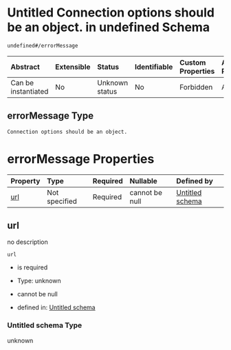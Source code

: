# Untitled Connection options should be an object. in undefined Schema

```txt
undefined#/errorMessage
```



| Abstract            | Extensible | Status         | Identifiable | Custom Properties | Additional Properties | Access Restrictions | Defined In                                                      |
| :------------------ | :--------- | :------------- | :----------- | :---------------- | :-------------------- | :------------------ | :-------------------------------------------------------------- |
| Can be instantiated | No         | Unknown status | No           | Forbidden         | Allowed               | none                | [def.schema.json*](json/def.schema.json "open original schema") |

## errorMessage Type

`Connection options should be an object.`

# errorMessage Properties

| Property    | Type          | Required | Nullable       | Defined by                                            |
| :---------- | :------------ | :------- | :------------- | :---------------------------------------------------- |
| [url](#url) | Not specified | Required | cannot be null | [Untitled schema](undefined.md "undefined#undefined") |

## url

no description

`url`

*   is required

*   Type: unknown

*   cannot be null

*   defined in: [Untitled schema](undefined.md "undefined#undefined")

### Untitled schema Type

unknown
